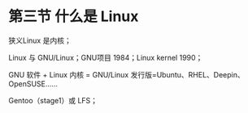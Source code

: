 # 第三节 什么是 Linux

狭义Linux 是内核；

Linux 与 GNU/Linux；GNU项目 1984；Linux kernel 1990；

GNU 软件 + Linux 内核 = GNU/Linux 发行版=Ubuntu、RHEL、Deepin、OpenSUSE……

Gentoo（stage1）或 LFS；
